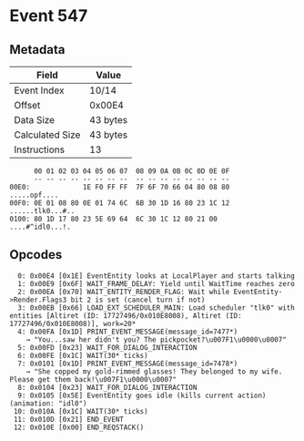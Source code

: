 # Event 547

## Metadata

| Field           | Value    |
|-----------------|----------|
| Event Index     | 10/14    |
| Offset          | 0x00E4   |
| Data Size       | 43 bytes |
| Calculated Size | 43 bytes |
| Instructions    | 13       |

```
      00 01 02 03 04 05 06 07  08 09 0A 0B 0C 0D 0E 0F
      -- -- -- -- -- -- -- --  -- -- -- -- -- -- -- --
00E0:             1E F0 FF FF  7F 6F 70 66 04 80 08 80      .....opf....
00F0: 0E 01 08 80 0E 01 74 6C  6B 30 1D 16 80 23 1C 12  ......tlk0...#..
0100: 80 1D 17 80 23 5E 69 64  6C 30 1C 12 80 21 00     ....#^idl0...!. 
```

## Opcodes

```
  0: 0x00E4 [0x1E] EventEntity looks at LocalPlayer and starts talking
  1: 0x00E9 [0x6F] WAIT_FRAME_DELAY: Yield until WaitTime reaches zero
  2: 0x00EA [0x70] WAIT_ENTITY_RENDER_FLAG: Wait while EventEntity->Render.Flags3 bit 2 is set (cancel turn if not)
  3: 0x00EB [0x66] LOAD_EXT_SCHEDULER_MAIN: Load scheduler "tlk0" with entities [Altiret (ID: 17727496/0x010E8008), Altiret (ID: 17727496/0x010E8008)], work=20*
  4: 0x00FA [0x1D] PRINT_EVENT_MESSAGE(message_id=7477*)
    → "You...saw her didn't you? The pickpocket?\u007F1\u0000\u0007"
  5: 0x00FD [0x23] WAIT_FOR_DIALOG_INTERACTION
  6: 0x00FE [0x1C] WAIT(30* ticks)
  7: 0x0101 [0x1D] PRINT_EVENT_MESSAGE(message_id=7478*)
    → "She copped my gold-rimmed glasses! They belonged to my wife. Please get them back!\u007F1\u0000\u0007"
  8: 0x0104 [0x23] WAIT_FOR_DIALOG_INTERACTION
  9: 0x0105 [0x5E] EventEntity goes idle (kills current action) (animation: "idl0")
 10: 0x010A [0x1C] WAIT(30* ticks)
 11: 0x010D [0x21] END_EVENT
 12: 0x010E [0x00] END_REQSTACK()
```
